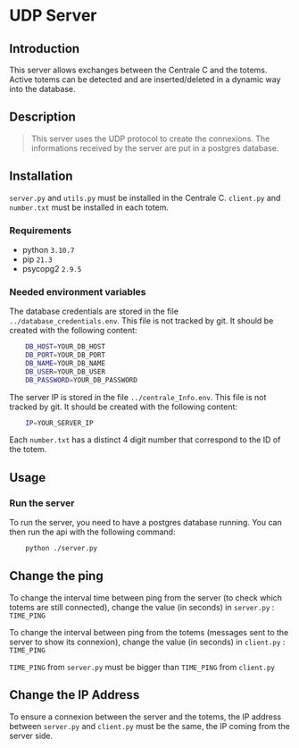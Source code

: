 # UDP Server

## Introduction

This server allows exchanges between the Centrale C and the totems. Active totems can be detected and are inserted/deleted in a dynamic way into the database.

## Description

>This server uses the UDP protocol to create the connexions. The informations received by the server are put in a postgres database.

## Installation

`server.py` and `utils.py` must be installed in the Centrale C.
`client.py` and `number.txt` must be installed in each totem.

### Requirements

- python `3.10.7`
- pip `21.3`
- psycopg2 `2.9.5`

### Needed environment variables

The database credentials are stored in the file `../database_credentials.env`. This file is not tracked by git. It should be created with the following content:

```bash
    DB_HOST=YOUR_DB_HOST
    DB_PORT=YOUR_DB_PORT
    DB_NAME=YOUR_DB_NAME
    DB_USER=YOUR_DB_USER
    DB_PASSWORD=YOUR_DB_PASSWORD
```

The server IP is stored in the file `../centrale_Info.env`. This file is not tracked by git. It should be created with the following content:

```bash
    IP=YOUR_SERVER_IP
```

Each `number.txt` has a distinct 4 digit number that correspond to the ID of the totem.

## Usage

### Run the server

To run the server, you need to have a postgres database running. You can then run the api with the following command:

```bash
    python ./server.py
```

## Change the ping

To change the interval time between ping from the server (to check which totems are still connected), change the value (in seconds) in `server.py` : `TIME_PING`

To change the interval between ping from the totems (messages sent to the server to show its connexion), change the value (in seconds) in `client.py` : `TIME_PING`

`TIME_PING` from `server.py` must be bigger than `TIME_PING` from `client.py`

## Change the IP Address

To ensure a connexion between the server and the totems, the IP address between `server.py` and `client.py` must be the same, the IP coming from the server side.
